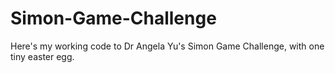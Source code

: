 # Simon-Game-Challenge
Here's my working code to Dr Angela Yu's Simon Game Challenge, with one tiny easter egg.
